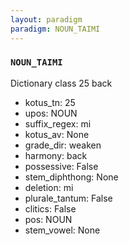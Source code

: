```yaml
---
layout: paradigm
paradigm: NOUN_TAIMI
---
```

### ` NOUN_TAIMI `

Dictionary class 25 back
* kotus_tn: 25
* upos: NOUN
* suffix_regex: mi
* kotus_av: None
* grade_dir: weaken
* harmony: back
* possessive: False
* stem_diphthong: None
* deletion: mi
* plurale_tantum: False
* clitics: False
* pos: NOUN
* stem_vowel: None
